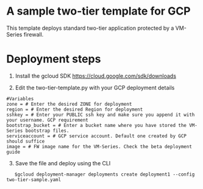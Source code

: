 # A sample two-tier template for GCP
This template deploys standard two-tier application protected by a VM-Series firewall. 

# Deployment steps
1. Install the gcloud SDK https://cloud.google.com/sdk/downloads

2. Edit the two-tier-template.py with your GCP deployment details
```
#Variables
zone = # Enter the desired ZONE for deployment
region = # Enter the desired Region for deployment 
sshkey = # Enter your PUBLIC ssh key and make sure you append it with your username. GCP requirement
bootstrap_bucket = # Enter a bucket name where you have stored the VM-Series bootstrap files.
serviceaccount = # GCP service account. Default one created by GCP should suffice
image = # FW image name for the VM-Series. Check the beta deployment guide

```
3. Save the file and deploy using the CLI
```
   $gcloud deployment-manager deployments create deployment1 --config two-tier-sample.yaml
```
